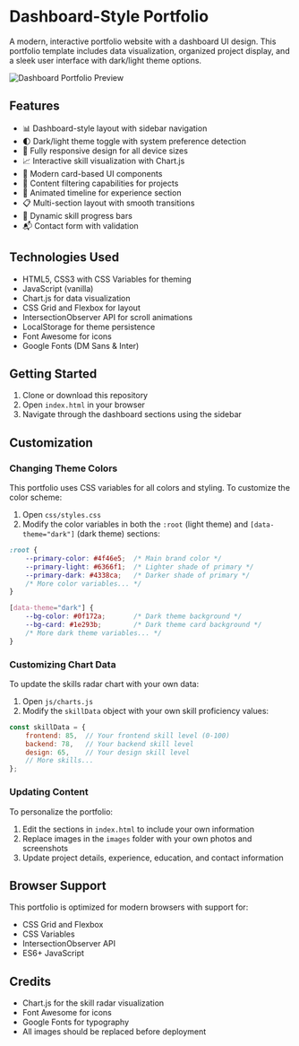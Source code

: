 # Dashboard-Style Portfolio

A modern, interactive portfolio website with a dashboard UI design. This portfolio template includes data visualization, organized project display, and a sleek user interface with dark/light theme options.

![Dashboard Portfolio Preview](images/preview.jpg)

## Features

- 📊 Dashboard-style layout with sidebar navigation
- 🌓 Dark/light theme toggle with system preference detection
- 📱 Fully responsive design for all device sizes
- 📈 Interactive skill visualization with Chart.js
- 🎨 Modern card-based UI components
- 🔄 Content filtering capabilities for projects
- 📝 Animated timeline for experience section
- 📋 Multi-section layout with smooth transitions
- 📃 Dynamic skill progress bars
- 📬 Contact form with validation

## Technologies Used

- HTML5, CSS3 with CSS Variables for theming
- JavaScript (vanilla)
- Chart.js for data visualization
- CSS Grid and Flexbox for layout
- IntersectionObserver API for scroll animations
- LocalStorage for theme persistence
- Font Awesome for icons
- Google Fonts (DM Sans & Inter)

## Getting Started

1. Clone or download this repository
2. Open `index.html` in your browser
3. Navigate through the dashboard sections using the sidebar

## Customization

### Changing Theme Colors

This portfolio uses CSS variables for all colors and styling. To customize the color scheme:

1. Open `css/styles.css`
2. Modify the color variables in both the `:root` (light theme) and `[data-theme="dark"]` (dark theme) sections:

```css
:root {
    --primary-color: #4f46e5;  /* Main brand color */
    --primary-light: #6366f1;  /* Lighter shade of primary */
    --primary-dark: #4338ca;   /* Darker shade of primary */
    /* More color variables... */
}

[data-theme="dark"] {
    --bg-color: #0f172a;       /* Dark theme background */
    --bg-card: #1e293b;        /* Dark theme card background */
    /* More dark theme variables... */
}
```

### Customizing Chart Data

To update the skills radar chart with your own data:

1. Open `js/charts.js`
2. Modify the `skillData` object with your own skill proficiency values:

```javascript
const skillData = {
    frontend: 85,  // Your frontend skill level (0-100)
    backend: 78,   // Your backend skill level
    design: 65,    // Your design skill level
    // More skills...
};
```

### Updating Content

To personalize the portfolio:

1. Edit the sections in `index.html` to include your own information
2. Replace images in the `images` folder with your own photos and screenshots
3. Update project details, experience, education, and contact information

## Browser Support

This portfolio is optimized for modern browsers with support for:

- CSS Grid and Flexbox
- CSS Variables
- IntersectionObserver API
- ES6+ JavaScript

## Credits

- Chart.js for the skill radar visualization
- Font Awesome for icons
- Google Fonts for typography
- All images should be replaced before deployment 